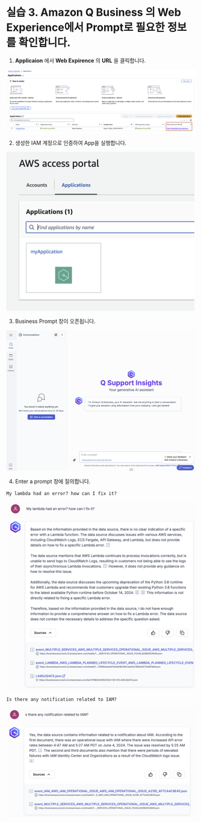 # 실습 3. Amazon Q Business 의 Web Experience에서 Prompt로 필요한 정보를 확인합니다.

1. **Applicaion** 에서 **Web Expirence** 의 **URL** 을 클릭합니다.
<img src="images/11_businessapplicaion.png">

2. 생성한 IAM 계정으로 인증하여 App을 실행합니다.
<img src="images/21_Qlogin.png" width="500">

3. Business Prompt 창이 오픈됩니다.
<img src="images/22_Webexperience.png">

4. Enter a prompt 창에 질의합니다.
~~~ 
My lambda had an error? how can I fix it?
~~~
<img src="images/23_prompt1.png" width="700">

~~~
Is there any notification related to IAM?
~~~
<img src="images/23_prompt2.png" width="700">
